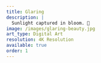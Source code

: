 ```yaml
---
title: Glaring
description: |
  Sunlight captured in bloom. 🌼
image: /images/glaring-beauty.jpg
art_type: Digital Art
resolution: 4K Resolution
available: true
order: 1
---
```

